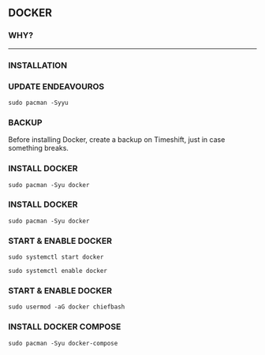 ## DOCKER
### WHY?
<p>

</p>

---

### INSTALLATION

### UPDATE ENDEAVOUROS

```
sudo pacman -Syyu
```

### BACKUP

<p>
Before installing Docker, create a backup on Timeshift, just in case something breaks.
</p>

### INSTALL DOCKER

```
sudo pacman -Syu docker
```

### INSTALL DOCKER

```
sudo pacman -Syu docker
```

### START & ENABLE DOCKER

```
sudo systemctl start docker
```
```
sudo systemctl enable docker
```

### START & ENABLE DOCKER

```
sudo usermod -aG docker chiefbash
```

### INSTALL DOCKER COMPOSE

```
sudo pacman -Syu docker-compose
```
